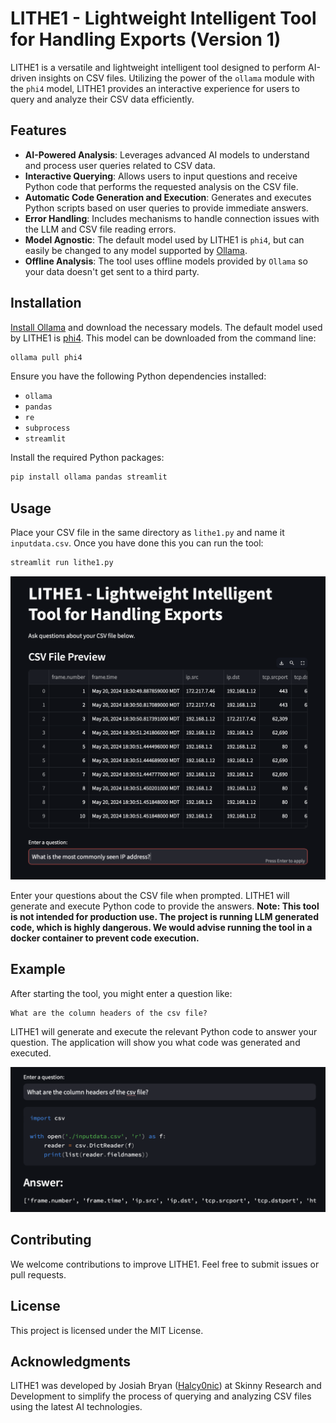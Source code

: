 # LITHE1 - Lightweight Intelligent Tool for Handling Exports (Version 1)

LITHE1 is a versatile and lightweight intelligent tool designed to perform AI-driven insights on CSV files. Utilizing the power of the `ollama` module with the `phi4` model, LITHE1 provides an interactive experience for users to query and analyze their CSV data efficiently.

## Features

- **AI-Powered Analysis**: Leverages advanced AI models to understand and process user queries related to CSV data.
- **Interactive Querying**: Allows users to input questions and receive Python code that performs the requested analysis on the CSV file.
- **Automatic Code Generation and Execution**: Generates and executes Python scripts based on user queries to provide immediate answers.
- **Error Handling**: Includes mechanisms to handle connection issues with the LLM and CSV file reading errors.
- **Model Agnostic**: The default model used by LITHE1 is `phi4`, but can easily be changed to any model supported by [Ollama](https://www.ollama.com/library).
- **Offline Analysis**: The tool uses offline models provided by `Ollama` so your data doesn't get sent to a third party.

## Installation

[Install Ollama](https://ollama.com/) and download the necessary models.  The default model used by LITHE1 is [phi4](https://ollama.com/library/phi4).  This model can be downloaded from the command line:
```sh
ollama pull phi4
```

Ensure you have the following Python dependencies installed:

- `ollama`
- `pandas`
- `re`
- `subprocess`
- `streamlit`

Install the required Python packages:

```sh
pip install ollama pandas streamlit
```

## Usage

Place your CSV file in the same directory as `lithe1.py` and name it `inputdata.csv`.  Once you have done this you can run the tool:

```sh
streamlit run lithe1.py
```

![lithe1-main](./img/lithe1-main.png)

Enter your questions about the CSV file when prompted. LITHE1 will generate and execute Python code to provide the answers. **Note: This tool is not intended for production use.  The project is running LLM generated code, which is highly dangerous.  We would advise running the tool in a docker container to prevent code execution.**


## Example

After starting the tool, you might enter a question like:

```
What are the column headers of the csv file?
```

LITHE1 will generate and execute the relevant Python code to answer your question.  The application will show you what code was generated and executed.

![lithe1-answer](./img/lithe1-answer.png)

## Contributing

We welcome contributions to improve LITHE1. Feel free to submit issues or pull requests.


## License

This project is licensed under the MIT License.


## Acknowledgments

LITHE1 was developed by Josiah Bryan ([Halcy0nic](https://github.com/Halcy0nic)) at Skinny Research and Development to simplify the process of querying and analyzing CSV files using the latest AI technologies.
